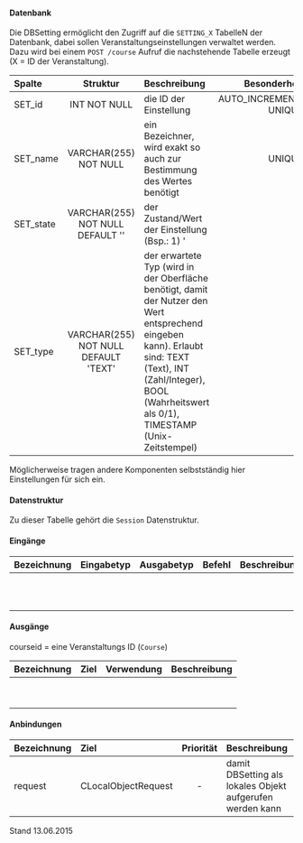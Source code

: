 #### Datenbank
Die DBSetting ermöglicht den Zugriff auf die `SETTING_X` TabelleN der Datenbank, dabei sollen
Veranstaltungseinstellungen verwaltet werden.
Dazu wird bei einem `POST /course` Aufruf die nachstehende Tabelle erzeugt (X = ID der Veranstaltung).

| Spalte  | Struktur  | Beschreibung | Besonderheit |
| :------ |:---------:| :------------| -----------: |
|SET_id   |INT NOT NULL| die ID der Einstellung |AUTO_INCREMENT,<br>UNIQUE|
|SET_name |VARCHAR(255) NOT NULL| ein Bezeichner, wird exakt so auch zur Bestimmung des Wertes benötigt |UNIQUE|
|SET_state|VARCHAR(255) NOT NULL DEFAULT ''| der Zustand/Wert der Einstellung (Bsp.: 1) ' |-|
|SET_type |VARCHAR(255) NOT NULL DEFAULT 'TEXT'| der erwartete Typ (wird in der Oberfläche benötigt, damit der Nutzer den Wert entsprechend eingeben kann). Erlaubt sind: TEXT (Text), INT (Zahl/Integer), BOOL (Wahrheitswert als 0/1), TIMESTAMP (Unix-Zeitstempel)  |-|

Möglicherweise tragen andere Komponenten selbstständig hier Einstellungen für sich ein.

#### Datenstruktur
Zu dieser Tabelle gehört die `Session` Datenstruktur.

#### Eingänge
| Bezeichnung  | Eingabetyp  | Ausgabetyp | Befehl | Beschreibung |
| :----------- |:-----------:| :---------:| :----- | :----------- |
||||||
||||||
||||||
||||||
||||||
||||||
||||||
||||||
||||||
||||||
||||||

#### Ausgänge
courseid = eine Veranstaltungs ID (`Course`)

| Bezeichnung  | Ziel  | Verwendung | Beschreibung |
| :----------- |:----- | :--------- | :----------- |
|||||
|||||
|||||
|||||
|||||
|||||
|||||
|||||
|||||

#### Anbindungen
| Bezeichnung  | Ziel  | Priorität | Beschreibung |
| :----------- |:----- | :--------:| :------------|
|request|CLocalObjectRequest|-| damit DBSetting als lokales Objekt aufgerufen werden kann |

Stand 13.06.2015